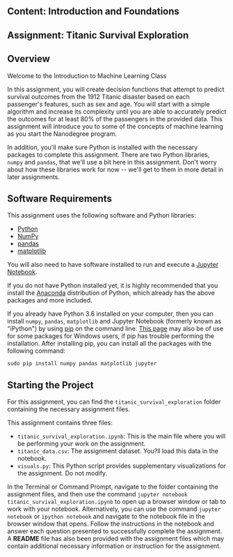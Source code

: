 ## Content: Introduction and Foundations
## Assignment: Titanic Survival Exploration

## Overview
Welcome to the Introduction to Machine Learning Class

In this assignment, you will create decision functions that attempt to predict survival outcomes from the 1912 Titanic disaster based on each passenger's features, such as sex and age. You will start with a simple algorithm and increase its complexity until you are able to accurately predict the outcomes for at least 80% of the passengers in the provided data. This assignment will introduce you to some of the concepts of machine learning as you start the Nanodegree program.

In addition, you'll make sure Python is installed with the necessary packages to complete this assignment. There are two Python libraries, `numpy` and `pandas`, that we'll use a bit here in this assignment. Don't worry about how these libraries work for now -- we'll get to them in more detail in later assignments. 

## Software Requirements
This assignment uses the following software and Python libraries:

- [Python](https://www.python.org/downloads/)
- [NumPy](http://www.numpy.org/)
- [pandas](http://pandas.pydata.org/)
- [matplotlib](http://matplotlib.org/)

You will also need to have software installed to run and execute a [Jupyter Notebook](http://ipython.org/notebook.html).

If you do not have Python installed yet, it is highly recommended that you install the [Anaconda](http://continuum.io/downloads) distribution of Python, which already has the above packages and more included.

If you already have Python 3.6 installed on your computer, then you can install `numpy`, `pandas`, `matplotlib` and Jupyter Notebook (formerly known as "iPython") by using [pip](https://pip.pypa.io/en/stable/) on the command line. [This page](http://www.lfd.uci.edu/~gohlke/pythonlibs/) may also be of use for some packages for Windows users, if pip has trouble performing the installation. After installing pip, you can install all the packages with the following command:

`sudo pip install numpy pandas matplotlib jupyter`

## Starting the Project

For this assignment, you can find the `titanic_survival_exploration` folder containing the necessary assignment files.

This assignment contains three files:

- `titanic_survival_exploration.ipynb`: This is the main file where you will be performing your work on the assignment.
- `titanic_data.csv`: The assignment dataset. You?ll load this data in the notebook.
- `visuals.py`: This Python script provides supplementary visualizations for the assignment. Do not modify.

In the Terminal or Command Prompt, navigate to the folder containing the assignment files, and then use the command `jupyter notebook titanic_survival_exploration.ipynb` to open up a browser window or tab to work with your notebook. Alternatively, you can use the command `jupyter notebook` or `ipython notebook` and navigate to the notebook file in the browser window that opens. Follow the instructions in the notebook and answer each question presented to successfully complete the assignment. A **README** file has also been provided with the assignment files which may contain additional necessary information or instruction for the assignment. 

